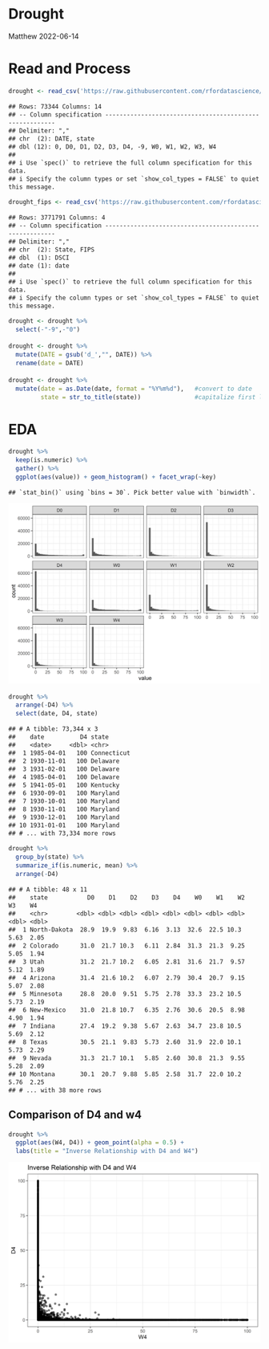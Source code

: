 Drought
================
Matthew
2022-06-14

# Read and Process

``` r
drought <- read_csv('https://raw.githubusercontent.com/rfordatascience/tidytuesday/master/data/2022/2022-06-14/drought.csv')
```

    ## Rows: 73344 Columns: 14
    ## -- Column specification --------------------------------------------------------
    ## Delimiter: ","
    ## chr  (2): DATE, state
    ## dbl (12): 0, D0, D1, D2, D3, D4, -9, W0, W1, W2, W3, W4
    ## 
    ## i Use `spec()` to retrieve the full column specification for this data.
    ## i Specify the column types or set `show_col_types = FALSE` to quiet this message.

``` r
drought_fips <- read_csv('https://raw.githubusercontent.com/rfordatascience/tidytuesday/master/data/2022/2022-06-14/drought-fips.csv')
```

    ## Rows: 3771791 Columns: 4
    ## -- Column specification --------------------------------------------------------
    ## Delimiter: ","
    ## chr  (2): State, FIPS
    ## dbl  (1): DSCI
    ## date (1): date
    ## 
    ## i Use `spec()` to retrieve the full column specification for this data.
    ## i Specify the column types or set `show_col_types = FALSE` to quiet this message.

``` r
drought <- drought %>% 
  select(-"-9",-"0")

drought <- drought %>% 
  mutate(DATE = gsub('d_',"", DATE)) %>% 
  rename(date = DATE)

drought <- drought %>% 
  mutate(date = as.Date(date, format = "%Y%m%d"),   #convert to date
         state = str_to_title(state))               #capitalize first letter
```

# EDA

``` r
drought %>% 
  keep(is.numeric) %>% 
  gather() %>% 
  ggplot(aes(value)) + geom_histogram() + facet_wrap(~key)
```

    ## `stat_bin()` using `bins = 30`. Pick better value with `binwidth`.

![](Drought_files/figure-gfm/unnamed-chunk-2-1.png)<!-- -->

``` r
drought %>% 
  arrange(-D4) %>% 
  select(date, D4, state)
```

    ## # A tibble: 73,344 x 3
    ##    date          D4 state      
    ##    <date>     <dbl> <chr>      
    ##  1 1985-04-01   100 Connecticut
    ##  2 1930-11-01   100 Delaware   
    ##  3 1931-02-01   100 Delaware   
    ##  4 1985-04-01   100 Delaware   
    ##  5 1941-05-01   100 Kentucky   
    ##  6 1930-09-01   100 Maryland   
    ##  7 1930-10-01   100 Maryland   
    ##  8 1930-11-01   100 Maryland   
    ##  9 1930-12-01   100 Maryland   
    ## 10 1931-01-01   100 Maryland   
    ## # ... with 73,334 more rows

``` r
drought %>% 
  group_by(state) %>% 
  summarize_if(is.numeric, mean) %>% 
  arrange(-D4)
```

    ## # A tibble: 48 x 11
    ##    state           D0    D1    D2    D3    D4    W0    W1    W2    W3    W4
    ##    <chr>        <dbl> <dbl> <dbl> <dbl> <dbl> <dbl> <dbl> <dbl> <dbl> <dbl>
    ##  1 North-Dakota  28.9  19.9  9.83  6.16  3.13  32.6  22.5 10.3   5.63  2.05
    ##  2 Colorado      31.0  21.7 10.3   6.11  2.84  31.3  21.3  9.25  5.05  1.94
    ##  3 Utah          31.2  21.7 10.2   6.05  2.81  31.6  21.7  9.57  5.12  1.89
    ##  4 Arizona       31.4  21.6 10.2   6.07  2.79  30.4  20.7  9.15  5.07  2.08
    ##  5 Minnesota     28.8  20.0  9.51  5.75  2.78  33.3  23.2 10.5   5.73  2.19
    ##  6 New-Mexico    31.0  21.8 10.7   6.35  2.76  30.6  20.5  8.98  4.90  1.94
    ##  7 Indiana       27.4  19.2  9.38  5.67  2.63  34.7  23.8 10.5   5.69  2.12
    ##  8 Texas         30.5  21.1  9.83  5.73  2.60  31.9  22.0 10.1   5.73  2.29
    ##  9 Nevada        31.3  21.7 10.1   5.85  2.60  30.8  21.3  9.55  5.28  2.09
    ## 10 Montana       30.1  20.7  9.88  5.85  2.58  31.7  22.0 10.2   5.76  2.25
    ## # ... with 38 more rows

## Comparison of D4 and w4

``` r
drought %>% 
  ggplot(aes(W4, D4)) + geom_point(alpha = 0.5) +
  labs(title = "Inverse Relationship with D4 and W4")
```

![](Drought_files/figure-gfm/unnamed-chunk-4-1.png)<!-- -->

